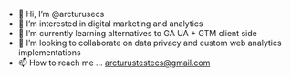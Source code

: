 - 👋 Hi, I’m @arcturusecs
- 👀 I’m interested in digital marketing and analytics
- 🌱 I’m currently learning alternatives to GA UA + GTM client side
- 💞️ I’m looking to collaborate on data privacy and custom web analytics implementations 
- 📫 How to reach me ... arcturustestecs@gmail.com

<!---
arcturusecs/arcturusecs is a ✨ special ✨ repository because its `README.md` (this file) appears on your GitHub profile.
You can click the Preview link to take a look at your changes.
--->
